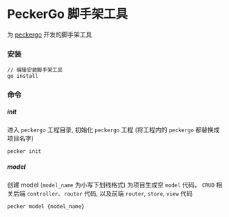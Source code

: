 # PeckerGo 脚手架工具

为 [peckergo](http://git.ti-ding.com/wangji/peckergo) 开发的脚手架工具

### 安装

```
// 编辑安装脚手架工具
go install 

```

### 命令

##### init

进入 `peckergo` 工程目录, 初始化 `peckergo` 工程 (将工程内的 `peckergo` 都替换成项目名字)

```
pecker init
```

##### model

创建 model (`model_name` 为小写下划线格式)
为项目生成空 `model` 代码， `CRUD` 相关后端 `controller`、`router` 代码, 以及前端 `router`, `store`, `view` 代码

```
pecker model {model_name}
```